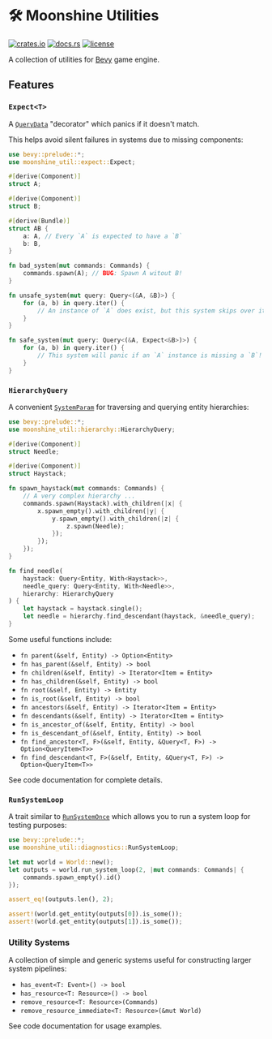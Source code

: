 # 🛠️ Moonshine Utilities

[![crates.io](https://img.shields.io/crates/v/moonshine-util)](https://crates.io/crates/moonshine-util)
[![docs.rs](https://docs.rs/moonshine-util/badge.svg)](https://docs.rs/moonshine-util)
[![license](https://img.shields.io/crates/l/moonshine-util)](https://github.com/Zeenobit/moonshine_util/blob/main/LICENSE)

A collection of utilities for [Bevy](https://github.com/bevyengine/bevy) game engine.

## Features

### `Expect<T>`

A [`QueryData`](https://docs.rs/bevy/latest/bevy/ecs/query/trait.QueryData.html) "decorator" which panics if it doesn't match.

This helps avoid silent failures in systems due to missing components:

```rust
use bevy::prelude::*;
use moonshine_util::expect::Expect;

#[derive(Component)]
struct A;

#[derive(Component)]
struct B;

#[derive(Bundle)]
struct AB {
    a: A, // Every `A` is expected to have a `B`
    b: B,
}

fn bad_system(mut commands: Commands) {
    commands.spawn(A); // BUG: Spawn A witout B!
}

fn unsafe_system(mut query: Query<(&A, &B)>) {
    for (a, b) in query.iter() {
        // An instance of `A` does exist, but this system skips over it silently!
    }
}

fn safe_system(mut query: Query<(&A, Expect<&B>)>) {
    for (a, b) in query.iter() {
        // This system will panic if an `A` instance is missing a `B`!
    }
}
```

### `HierarchyQuery`

A convenient [`SystemParam`](https://docs.rs/bevy/latest/bevy/ecs/system/trait.SystemParam.html) for traversing and querying entity hierarchies:

```rust
use bevy::prelude::*;
use moonshine_util::hierarchy::HierarchyQuery;

#[derive(Component)]
struct Needle;

#[derive(Component)]
struct Haystack;

fn spawn_haystack(mut commands: Commands) {
    // A very complex hierarchy ...
    commands.spawn(Haystack).with_children(|x| {
        x.spawn_empty().with_children(|y| {
            y.spawn_empty().with_children(|z| {
                z.spawn(Needle);
            });
        });
    });
}

fn find_needle(
    haystack: Query<Entity, With<Haystack>>,
    needle_query: Query<Entity, With<Needle>>,
    hierarchy: HierarchyQuery
) {
    let haystack = haystack.single();
    let needle = hierarchy.find_descendant(haystack, &needle_query);
}
```

Some useful functions include:

- `fn parent(&self, Entity) -> Option<Entity>`
- `fn has_parent(&self, Entity) -> bool`
- `fn children(&self, Entity) -> Iterator<Item = Entity>`
- `fn has_children(&self, Entity) -> bool`
- `fn root(&self, Entity) -> Entity`
- `fn is_root(&self, Entity) -> bool`
- `fn ancestors(&self, Entity) -> Iterator<Item = Entity>`
- `fn descendants(&self, Entity) -> Iterator<Item = Entity>`
- `fn is_ancestor_of(&self, Entity, Entity) -> bool`
- `fn is_descendant_of(&self, Entity, Entity) -> bool`
- `fn find_ancestor<T, F>(&self, Entity, &Query<T, F>) -> Option<QueryItem<T>>`
- `fn find_descendant<T, F>(&self, Entity, &Query<T, F>) -> Option<QueryItem<T>>`

See code documentation for complete details.

### `RunSystemLoop`

A trait similar to [`RunSystemOnce`](https://docs.rs/bevy/latest/bevy/ecs/system/trait.RunSystemOnce.html) which allows you to run a system loop for testing purposes:

```rust
use bevy::prelude::*;
use moonshine_util::diagnostics::RunSystemLoop;

let mut world = World::new();
let outputs = world.run_system_loop(2, |mut commands: Commands| {
    commands.spawn_empty().id()
});

assert_eq!(outputs.len(), 2);

assert!(world.get_entity(outputs[0]).is_some());
assert!(world.get_entity(outputs[1]).is_some());
```

### Utility Systems

A collection of simple and generic systems useful for constructing larger system pipelines:

- `has_event<T: Event>() -> bool`
- `has_resource<T: Resource>() -> bool`
- `remove_resource<T: Resource>(Commands)`
- `remove_resource_immediate<T: Resource>(&mut World)`

See code documentation for usage examples.